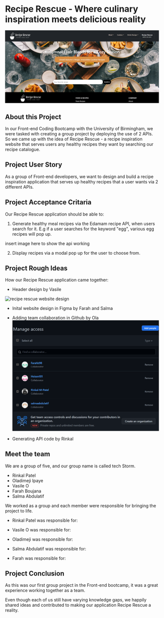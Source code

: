 # Recipe Rescue - Where culinary inspiration meets delicious reality

![Recipe Rescue website design](<assets/images/recipes rescue website design.png>)

## About this Project

In our Front-end Coding Bootcamp with the University of Birmingham, we were tasked with creating a group project by deploying the use of 2 APIs. So we came up with the idea of Recipe Rescue - a recipe inspiration website that serves users any healthy recipes they want by searching our recipe catalogue.

## Project User Story

As a group of Front-end developers, we want to design and build a recipe inspiration application that serves up healthy recipes that a user wants via 2 different APIs.

## Project Acceptance Critaria

Our Recipe Rescue application should be able to:

1. Generate healthy meal recipes via the Edamam recipe API, when users search for it. E.g if a user searches for the keyword "egg", various egg recipes will pop up.

insert image here to show the api working

2. Display recipes via a modal pop up for the user to choose from.

## Project Rough Ideas

How our Recipe Rescue application came together:

- Header design by Vasile

![recipe rescue website design](<assets/images/recipes rescue header design idea.gif>)

- Inital website design in Figma by Farah and Salma

- Adding team collaboration in Github by Ola
  ![team collaboration in github](<assets/images/team collaboration in github.png>)

- Generating API code by Rinkal

## Meet the team

We are a group of five, and our group name is called tech Storm.

- Rinkal Patel
- Oladimeji Ipaye
- Vasile O
- Farah Boujana
- Salma Abdulatif

We worked as a group and each member were responsible for bringing the project to life.

- Rinkal Patel was responsible for:

- Vasile O was responsible for:

- Oladimeji was responsible for:

- Salma Abdulatif was responsible for:

- Farah was responsible for:

## Project Conclusion

As this was our first group project in the Front-end bootcamp, it was a great experience working together as a team.

Even though each of us still have varying knowledge gaps, we happily shared ideas and contributed to making our application Recipe Rescue a reality.
